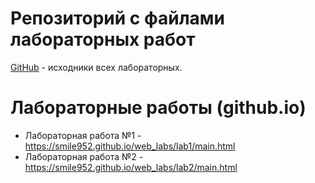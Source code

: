 # Репозиторий с файлами лабораторных работ
[GitHub](https://github.com/Smile952/web_labs) - исходники всех лабораторных.


# Лабораторные работы (github.io)
- Лабораторная работа №1 - https://smile952.github.io/web_labs/lab1/main.html
- Лабораторная работа №2 - https://smile952.github.io/web_labs/lab2/main.html
